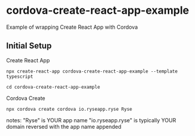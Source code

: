 # cordova-create-react-app-example
Example of wrapping Create React App with Cordova

## Initial Setup

Create React App

```
npx create-react-app cordova-create-react-app-example --template typescript

cd cordova-create-react-app-example
```

Cordova Create

```
npx cordova create cordova io.ryseapp.ryse Ryse
```

notes: "Ryse" is YOUR app name "io.ryseapp.ryse" is typically YOUR domain reversed with the app name appended

